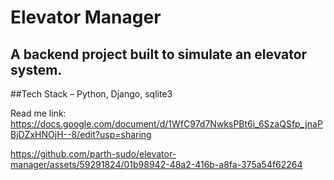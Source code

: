 Elevator Manager
=

## A backend project built to simulate an elevator system.

##Tech Stack – Python, Django, sqlite3
 

Read me link: https://docs.google.com/document/d/1WfC97d7NwksPBt6i_6SzaQSfp_jnaPBjDZxHNOjH--8/edit?usp=sharing



https://github.com/parth-sudo/elevator-manager/assets/59291824/01b98942-48a2-416b-a8fa-375a54f62264




